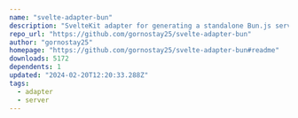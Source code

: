 ```yaml
---
name: "svelte-adapter-bun"
description: "SvelteKit adapter for generating a standalone Bun.js server."
repo_url: "https://github.com/gornostay25/svelte-adapter-bun"
author: "gornostay25"
homepage: "https://github.com/gornostay25/svelte-adapter-bun#readme"
downloads: 5172
dependents: 1
updated: "2024-02-20T12:20:33.288Z"
tags: 
  - adapter
  - server
---
```

